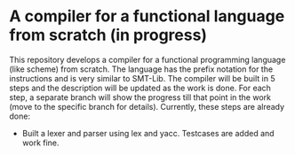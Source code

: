 # A compiler for a functional language from scratch (in progress)

This repository develops a compiler for a functional programming language (like scheme) from scratch. The language has the prefix notation for the instructions and is very similar to SMT-Lib. The compiler will be built in 5 steps and the description will be updated as the work is done. For each step, a separate branch will show the progress till that point in the work (move to the specific branch for details). Currently, these steps are already done: 
- Built a lexer and parser using lex and yacc. Testcases are added and work fine.